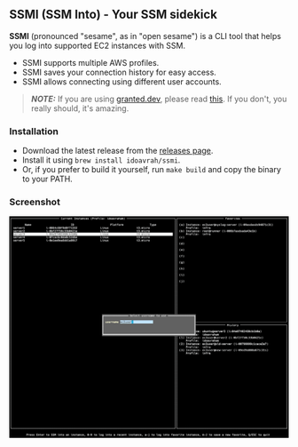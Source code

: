 ## SSMI (SSM Into) - Your SSM sidekick

**SSMI** (pronounced "sesame", as in "open sesame") is a CLI tool that helps you log into supported EC2 instances with SSM. 
- SSMI supports multiple AWS profiles.
- SSMI saves your connection history for easy access.
- SSMI allows connecting using different user accounts.

> **_NOTE:_**  If you are using [granted.dev](https://granted.dev), please read [this](https://docs.commonfate.io/granted/recipes/credential-process). If you don't, you really should, it's amazing.

### Installation

- Download the latest release from the [releases page](https://github.com/idoavrah/ssmi/releases/latest).
- Install it using `brew install idoavrah/ssmi`.
- Or, if you prefer to build it yourself, run `make build` and copy the binary to your PATH.

### Screenshot
![ssmi-screenshot](screenshot.png)